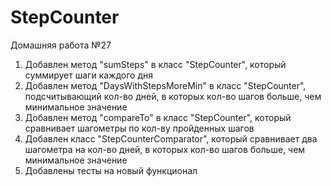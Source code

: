 # StepCounter
Домашняя работа №27
1. Добавлен метод "sumSteps" в класс "StepCounter", который суммирует шаги каждого дня
2. Добавлен метод "DaysWithStepsMoreMin" в класс "StepCounter", подсчитывающий кол-во дней, в которых кол-во шагов больше, чем минимальное значение
3. Добавлен метод "compareTo" в класс "StepCounter", который сравнивает шагометры по кол-ву пройденных шагов
4. Добавлен класс "StepCounterComparator", который сравнивает два шагометра на  кол-во дней, в которых кол-во шагов больше, чем минимальное значение
5. Добавлены тесты на новый функционал